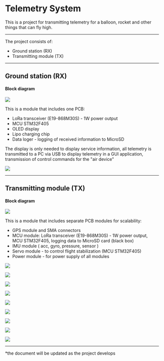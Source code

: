 # Telemetry System
This is a project for transmitting telemetry for a balloon, rocket and other things that can fly high.

------

The project consists of:

- Ground station (RX)
-  Transmitting module (TX)

------



## Ground station (RX)

#### Block diagram

![](https://github.com/cvetaevvitaliy/telemetry-system/blob/main/doc/pic/Ground-station.png)

This is a module that includes one PCB:

- LoRa transceiver (E19-868M30S)  - 1W power output
- MCU STM32F405
- OLED display
- Lipo charging chip
- Data loger - logging of received information to MicroSD

The display is only needed to display service information, all telemetry is transmitted to a PC via USB to display telemetry in a GUI application, transmission of control commands for the "air device"

![](https://github.com/cvetaevvitaliy/telemetry-system/blob/main/doc/pic/Ground_station.png)

------



## Transmitting module (TX)

#### Block diagram

![](https://github.com/cvetaevvitaliy/telemetry-system/blob/main/doc/pic/Telemetry-module-RX.png)

This is a module that includes separate PCB modules for scalability:

- GPS module and SMA connectors 
- MCU module: LoRa transceiver (E19-868M30S)  - 1W power output, MCU STM32F405, logging data to MicroSD card (black box)
- IMU module ( acc, gyro, pressure, sensor )
- Servo module - to control flight stabilization (MCU STM32F405)
- Power module - for power supply of all modules



![](https://github.com/cvetaevvitaliy/telemetry-system/blob/main/doc/pic/TX.png)



![](https://github.com/cvetaevvitaliy/telemetry-system/blob/main/doc/pic/TX_assem.png)



![](https://github.com/cvetaevvitaliy/telemetry-system/blob/main/doc/pic/GPS_module_2.png)



![](https://github.com/cvetaevvitaliy/telemetry-system/blob/main/doc/pic/MCU_module_T.png)



![](https://github.com/cvetaevvitaliy/telemetry-system/blob/main/doc/pic/MCU_module_B.png)



![](https://github.com/cvetaevvitaliy/telemetry-system/blob/main/doc/pic/SERVO_module_T.png)



![](https://github.com/cvetaevvitaliy/telemetry-system/blob/main/doc/pic/SERVO_module_B.png)



![](https://github.com/cvetaevvitaliy/telemetry-system/blob/main/doc/pic/POWER_module_T.png)



![](https://github.com/cvetaevvitaliy/telemetry-system/blob/main/doc/pic/POWER_module_B.png)

------

*the document will be updated as the project develops